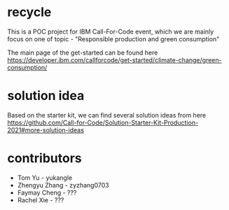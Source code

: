 # recycle
This is a POC project for IBM Call-For-Code event, which we are mainly focus on one of topic - "Responsible production and green consumption"

The main page of the get-started can be found here
https://developer.ibm.com/callforcode/get-started/climate-change/green-consumption/

# solution idea
Based on the starter kit, we can find several solution ideas from here
https://github.com/Call-for-Code/Solution-Starter-Kit-Production-2021#more-solution-ideas

# contributors
- Tom Yu - yukangle
- Zhengyu Zhang - zyzhang0703
- Faymay Cheng - ???
- Rachel Xie - ???